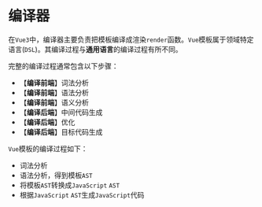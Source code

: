 # 编译器

在`Vue3`中，编译器主要负责把模板编译成渲染`render`函数。`Vue`模板属于领域特定语言(`DSL`)。其编译过程与**通用语言**的编译过程有所不同。

完整的编译过程通常包含以下步骤：

* 【**编译前端**】词法分析
* 【**编译前端**】语法分析
* 【**编译前端**】语义分析
* 【**编译后端**】中间代码生成
* 【**编译后端**】优化
* 【**编译后端**】目标代码生成

`Vue`模板的编译过程如下：

* 词法分析
* 语法分析，得到模板`AST`
* 将模板`AST`转换成`JavaScript` `AST`
* 根据`JavaScript` `AST`生成`JavaScript`代码